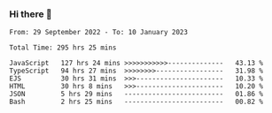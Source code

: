 ### Hi there 👋

<!--START_SECTION:waka-->

```text
From: 29 September 2022 - To: 10 January 2023

Total Time: 295 hrs 25 mins

JavaScript   127 hrs 24 mins >>>>>>>>>>>--------------   43.13 %
TypeScript   94 hrs 27 mins  >>>>>>>>-----------------   31.98 %
EJS          30 hrs 31 mins  >>>----------------------   10.33 %
HTML         30 hrs 8 mins   >>>----------------------   10.20 %
JSON         5 hrs 29 mins   -------------------------   01.86 %
Bash         2 hrs 25 mins   -------------------------   00.82 %
```

<!--END_SECTION:waka-->

<!--
**tranhieu1906/tranhieu1906** is a ✨ _special_ ✨ repository because its `README.md` (this file) appears on your GitHub profile.

Here are some ideas to get you started:

- 🔭 I’m currently working on ...
- 🌱 I’m currently learning ...
- 👯 I’m looking to collaborate on ...
- 🤔 I’m looking for help with ...
- 💬 Ask me about ...
- 📫 How to reach me: ...
- 😄 Pronouns: ...
- ⚡ Fun fact: ...
-->
